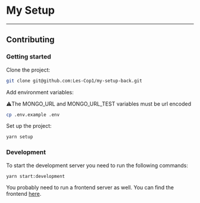 # My Setup

---

## Contributing

### Getting started

Clone the project:

```bash
git clone git@github.com:Les-Cop1/my-setup-back.git
```

Add environment variables:

⚠️The MONGO_URL and MONGO_URL_TEST variables must be url encoded

```bash
cp .env.example .env
```

Set up the project:

```bash
yarn setup
```

### Development

To start the development server you need to run the following commands:

```bash
yarn start:development
```

You probably need to run a frontend server as well. You can find the frontend [here](https://github.com/Les-Cop1/my-setup-back).
